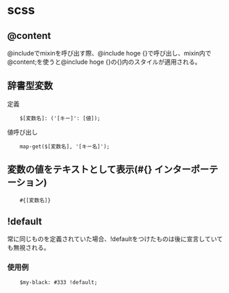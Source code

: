 # scss
## @content
@includeでmixinを呼び出す際、@include hoge {}で呼び出し、mixin内で@content;を使うと@include hoge {}の{}内のスタイルが適用される。

## 辞書型変数
定義
```
	$[変数名]: ('[キー]': [値]);
```
値呼び出し
```
	map-get($[変数名], '[キー名]');
```

## 変数の値をテキストとして表示(#{} インターポーテーション)
```
	#{[変数名]}
```

## !default
常に同じものを定義されていた場合、!defaultをつけたものは後に宣言していても無視される。
### 使用例
```
	$my-black: #333 !default;
```